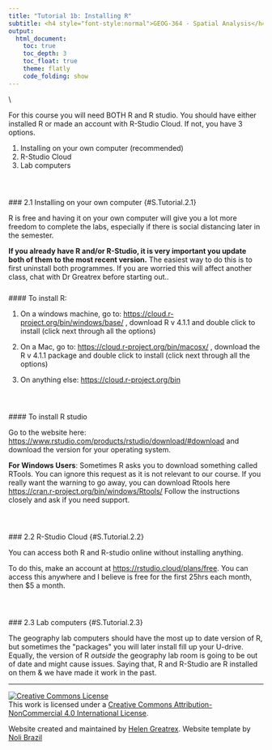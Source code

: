 ```yaml
---
title: "Tutorial 1b: Installing R"
subtitle: <h4 style="font-style:normal">GEOG-364 - Spatial Analysis</h4>
output: 
  html_document:
    toc: true
    toc_depth: 3
    toc_float: true
    theme: flatly
    code_folding: show
---
```


<style>
p.comment {
background-color: #DBDBDB;
padding: 10px;
border: 1px solid black;
margin-left: 25px;
border-radius: 5px;
font-style: normal;
}


</style>

<style type="text/css">
#TOC {
  font-size: 13px;
  font-family: Arial;
}
</style>


\




For this course you will need BOTH R and R studio.  You should have either installed R or made an account with R-Studio Cloud.  If not, you have 3 options.

1. Installing on your own computer (recommended)
2. R-Studio Cloud
3. Lab computers

<br>

<div style="margin-bottom:25px;">
</div> 
### 2.1 Installing on your own computer {#S.Tutorial.2.1}

R is free and having it on your own computer will give you a lot more freedom to complete the labs, especially if there is social distancing later in the semester.

**If you already have R and/or R-Studio, it is very important you update both of them to the most recent version.**  The easiest way to do this is to first uninstall both programmes.  If you are worried this will affect another class, chat with Dr Greatrex before starting out..


<div style="margin-bottom:25px;">
</div> 
#### To install R:

  1. On a windows machine, go to: https://cloud.r-project.org/bin/windows/base/ , download R v 4.1.1 and double click to install (click next through all the options)
  
  2. On a Mac, go to: https://cloud.r-project.org/bin/macosx/ , download the R v 4.1.1 package and double click to install (click next through all the options)
  
  3. On anything else: https://cloud.r-project.org/bin

<br>

<div style="margin-bottom:25px;">
</div> 
#### To install R studio

Go to the website here: https://www.rstudio.com/products/rstudio/download/#download and download the version for your operating system.

**For Windows Users**: Sometimes R asks you to download something called RTools.  You can ignore this request as it is not relevant to our course.  If you really want the warning to go away, you can download Rtools here https://cran.r-project.org/bin/windows/Rtools/  Follow the instructions closely and ask if you need support.


<br>

<div style="margin-bottom:25px;">
</div> 
### 2.2 R-Studio Cloud {#S.Tutorial.2.2}

You can access both R and R-studio online without installing anything.  

To do this, make an account at  https://rstudio.cloud/plans/free.  You can access this anywhere and I believe is free for the first 25hrs each month, then $5 a month.

<br>

<div style="margin-bottom:25px;">
</div> 
### 2.3 Lab computers {#S.Tutorial.2.3}

The geography lab computers should have the most up to date version of R, but sometimes the "packages" you will later install fill up your U-drive.  Equally, the version of R *outside* the geography lab room is going to be out of date and might cause issues. Saying that, R and R-Studio are R installed on them & we have made it work in the past.

 

***

<a rel="license" href="http://creativecommons.org/licenses/by-nc/4.0/"><img alt="Creative Commons License" style="border-width:0" src="https://i.creativecommons.org/l/by-nc/4.0/88x31.png" /></a><br />This work is licensed under a <a rel="license" href="http://creativecommons.org/licenses/by-nc/4.0/">Creative Commons Attribution-NonCommercial 4.0 International License</a>.


Website created and maintained by [Helen Greatrex](https://www.geog.psu.edu/directory/helen-greatrex). Website template by [Noli Brazil](https://nbrazil.faculty.ucdavis.edu/)
